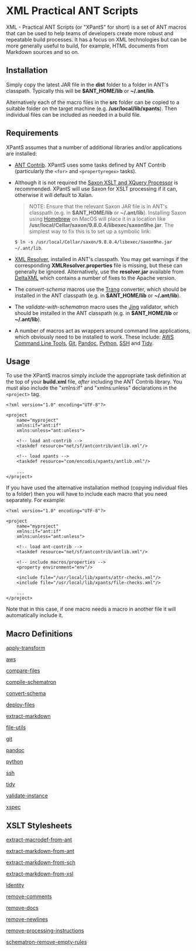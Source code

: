 # XML Practical ANT Scripts

XML - Practical ANT Scripts (or "XPantS" for short) is a set of ANT macros that can be used to help teams of developers create more robust and repeatable build processes. It has a focus on XML technologies but can be more generally useful to build, for example, HTML documents from Markdown
sources and so on.

## Installation

Simply copy the latest JAR file in the **dist** folder to a folder in ANT's classpath. Typically this will be **$ANT_HOME/lib** or **~/.ant/lib**.

Alternatively each of the macro files in the **src** folder can be copied to a suitable folder on the target machine (e.g. **/usr/local/lib/xpants**). Then individual files can be included as needed in a build file.

## Requirements

XPantS assumes that a number of additional libraries and/or applications are installed:

*   [ANT Contrib](https://sourceforge.net/projects/ant-contrib/files/ant-contrib/1.0b3/ant-contrib-1.0b3-bin.zip/download). XPantS uses some tasks defined by ANT Contrib (particularly the `<for>` and `<propertyregex>` tasks).

*   Although it is not required the [Saxon XSLT and XQuery Processor](https://www.saxonica.com/products/products.xml) is recommended. XPantS will use Saxon for XSLT processing if it can, otherwise it will default to Xalan.

    > NOTE: Ensure that the relevant Saxon JAR file is in ANT's classpath (e.g. in **$ANT_HOME/lib** or **~/.ant/lib**). Installing Saxon using [Homebrew](brew.sh) on MacOS will place it in a location like **/usr/local/Cellar/saxon/9.8.0.4/libexec/saxon9he.jar**. The simplest way to fix this is to set up a symbolic link:
    >
    `$ ln -s /usr/local/Cellar/saxon/9.8.0.4/libexec/saxon9he.jar ~/.ant/lib`.

*   [XML Resolver](http://www.java2s.com/Code/Jar/x/Downloadxmlresolverjar.htm), installed in ANT's classpath. You may get warnings if the corresponding **XMLResolver.properties** file is missing, but these can generally be ignored. Alternatively, use the **resolver.jar** available from [DeltaXML](https://docs.deltaxml.com/core/current/samples/FilesWithCatalog/ReadMe.html) which contains a number of fixes to the Apache version.

*   The *convert-schema* macros use the [Trang](http://www.thaiopensource.com/relaxng/trang.html) converter, which should be installed in the ANT classpath (e.g. in **$ANT_HOME/lib** or **~/.ant/lib**).

*   The *validate-with-schematron* macro uses the [Jing](http://www.thaiopensource.com/relaxng/jing.html) validator, which should be installed in the ANT classpath (e.g. in **$ANT_HOME/lib** or **~/.ant/lib**).

*   A number of macros act as wrappers around command line applications, which obviously need to be installed to work. These include: [AWS Command Line Tools](https://aws.amazon.com/cli/), [Git](https://github.com/git/git), [Pandoc](https://pandoc.org/), [Python](https://www.python.org/), [SSH](https://www.ssh.com/ssh/) and [Tidy](http://www.html-tidy.org/).

## Usage

To use the XPantS macros simply include the appropriate task definition at the top of your **build.xml** file, *after* including the ANT Contrib library. You must also include the "xmlns:if" and "xmlns:unless" declarations in the `<project>` tag.

```
<?xml version="1.0" encoding="UTF-8"?>

<project
    name="myproject"
    xmlns:if="ant:if"
    xmlns:unless="ant:unless">

    <!-- load ant-contrib -->
    <taskdef resource="net/sf/antcontrib/antlib.xml"/>

    <!-- load xpants -->
    <taskdef resource="com/encodis/xpants/antlib.xml"/>

    ...
</project>
```

If you have used the alternative installation method (copying individual files to a folder) then you will have to include each macro that you need separately. For example:


```
<?xml version="1.0" encoding="UTF-8"?>

<project
    name="myproject"
    xmlns:if="ant:if"
    xmlns:unless="ant:unless">

    <!-- load ant-contrib -->
    <taskdef resource="net/sf/antcontrib/antlib.xml"/>

    <!-- include macros/properties -->
    <property environment="env"/>

    <include file="/usr/local/lib/xpants/attr-checks.xml"/>
    <include file="/usr/local/lib/xpants/file-checks.xml"/>

    ...
</project>
```

Note that in this case, if one macro needs a macro in another file it will automatically include it.


## Macro Definitions

[apply-transform](apply-transform.md)

[aws](aws.md)

[compare-files](compare-files.md)

[compile-schematron](compile-schematron.md)

[convert-schema](convert-schema.md)

[deploy-files](deploy-files.md)

[extract-markdown](extract-markdown.md)

[file-utils](file-utils.md)

[git](git.md)

[pandoc](pandoc.md)

[python](python.md)

[ssh](ssh.md)

[tidy](tidy.md)

[validate-instance](validate-instance.md)

[xspec](xspec.md)


## XSLT Stylesheets

[extract-macrodef-from-ant](extract-macrodef-from-ant.md)

[extract-markdown-from-ant](extract-markdown-from-ant.md)

[extract-markdown-from-sch](extract-markdown-from-sch.md)

[extract-markdown-from-xsl](extract-markdown-from-xsl.md)

[identity](identity.md)

[remove-comments](remove-comments.md)

[remove-docs](remove-docs.md)

[remove-newlines](remove-newlines.md)

[remove-processing-instructions](remove-processing-instructions.md)

[schematron-remove-empty-rules](schematron-remove-empty-rules.md)

